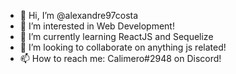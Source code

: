- 👋 Hi, I’m @alexandre97costa
- 👀 I’m interested in Web Development!
- 🌱 I’m currently learning ReactJS and Sequelize
- 💞️ I’m looking to collaborate on anything js related!
- 📫 How to reach me: Calimero#2948 on Discord!

<!---
alexandre97costa/alexandre97costa is a ✨ special ✨ repository because its `README.md` (this file) appears on your GitHub profile.
You can click the Preview link to take a look at your changes.
--->
